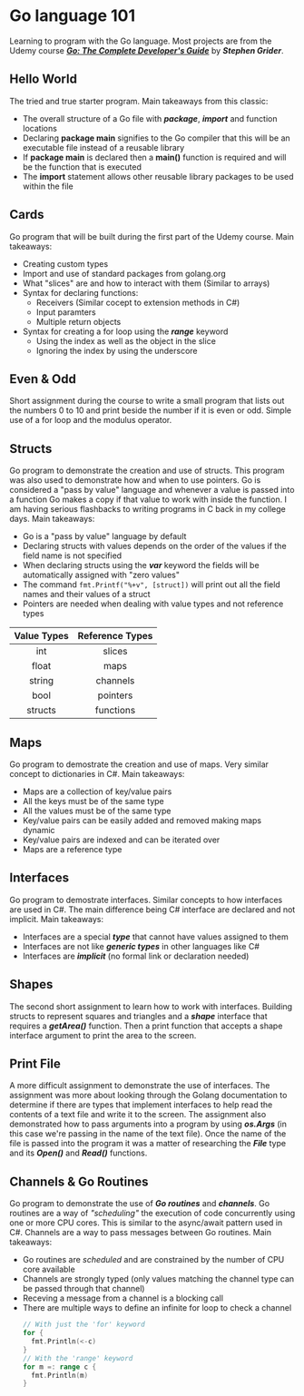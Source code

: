 # Go language 101
Learning to program with the Go language. Most projects are 
from the Udemy course [***Go: The Complete Developer's Guide***](https://www.udemy.com/share/101Xzy3@sLnIUzctBBQGBPVAGtwXSNuUSUeJvsDT7YT1srtaIuiuyQttgpAoZWFCMkoKc92I/) by ***Stephen Grider***.  
## Hello World
The tried and true starter program. Main takeaways from this classic:
- The overall structure of a Go file with ***package***, ***import*** and function locations
- Declaring **package main** signifies to the Go compiler that this will be an executable file
  instead of a reusable library
- If **package main** is declared then a **main()** function is required and will be the function
  that is executed
- The **import** statement allows other reusable library packages to be used within the file
## Cards
Go program that will be built during the first part of the Udemy course. Main takeaways:
- Creating custom types
- Import and use of standard packages from golang.org
- What "slices" are and how to interact with them (Similar to arrays)
- Syntax for declaring functions:
  - Receivers (Similar cocept to extension methods in C#)
  - Input paramters
  - Multiple return objects
- Syntax for creating a for loop using the ***range*** keyword
  - Using the index as well as the object in the slice
  - Ignoring the index by using the underscore
## Even & Odd
Short assignment during the course to write a small program that lists out the numbers 0 to 10 and print beside the number if it is even or odd. Simple use of a for loop and the modulus operator.
## Structs
Go program to demonstrate the creation and use of structs. This program was also used to demonstrate how and when to use pointers. Go is considered a "pass by value" language and whenever a value is passed into a function Go makes a copy if that value to work with inside the function. I am having serious flashbacks to writing programs in C back in my college days. Main takeaways:
- Go is a "pass by value" language by default
- Declaring structs with values depends on the order of the values if the field name is not specified
- When declaring structs using the ***var*** keyword the fields will be automatically assigned with "zero values"
- The command `fmt.Printf("%+v", [struct])` will print out all the field names and their values of a struct
- Pointers are needed when dealing with value types and not reference types

|Value Types|Reference Types|
|:---:|:---:|
|int|slices|
|float|maps|
|string|channels|
|bool|pointers|
|structs|functions|

## Maps
Go program to demostrate the creation and use of maps. Very similar concept to dictionaries in C#. Main takeaways:
- Maps are a collection of key/value pairs
- All the keys must be of the same type
- All the values must be of the same type
- Key/value pairs can be easily added and removed making maps dynamic
- Key/value pairs are indexed and can be iterated over
- Maps are a reference type

## Interfaces
Go program to demostrate interfaces. Similar concepts to how interfaces are used in C#. The main difference being C# interface are declared and not implicit. Main takeaways:
- Interfaces are a special ***type*** that cannot have values assigned to them
- Interfaces are not like ***generic types*** in other languages like C#
- Interfaces are ***implicit*** (no formal link or declaration needed)

## Shapes
The second short assignment to learn how to work with interfaces. Building structs to represent squares and triangles and a ***shape*** interface that requires a ***getArea()*** function. Then a print function that accepts a shape interface argument to print the area to the screen.

## Print File
A more difficult assignment to demonstrate the use of interfaces. The assignment was more about looking through the Golang documentation to determine if there are types that implement interfaces to help read the contents of a text file and write it to the screen. The assignment also demonstrated how to pass arguments into a program by using ***os.Args*** (in this case we're passing in the name of the text file). Once the name of the file is passed into the program it was a matter of researching the ***File*** type and its ***Open()*** and ***Read()*** functions. 

## Channels & Go Routines
Go program to demonstrate the use of ***Go routines*** and ***channels***. Go routines are a way of *"scheduling"* the execution of code concurrently using one or more CPU cores. This is similar to the async/await pattern used in C#. Channels are a way to pass messages between Go routines. Main takeaways:
- Go routines are *scheduled* and are constrained by the number of CPU core available
- Channels are strongly typed (only values matching the channel type can be passed through that channel)
- Receving a message from a channel is a blocking call
- There are multiple ways to define an infinite for loop to check a channel
  ```go
  // With just the 'for' keyword
  for {
    fmt.Println(<-c)
  }
  // With the 'range' keyword
  for m =: range c {
    fmt.Println(m)
  }
  ```